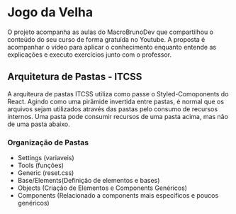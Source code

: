 # Jogo da Velha 
O projeto acompanha as aulas do MacroBrunoDev que compartilhou o conteúdo do seu curso de forma gratuída no Youtube. A proposta é acompanhar o vídeo para aplicar o conhecimento enquanto entende as explicações e executo exercícios junto com o professor. 

## Arquitetura de Pastas - ITCSS
A arquiteura de pastas ITCSS utiliza como passe o Styled-Comoponents do React. Agindo como uma pirâmide invertida entre pastas, é normal que os arquivos sejam utilizados através das pastas pelo consumo de recursos internos. Uma pasta pode consumir recursos de uma pasta acima, mas não de uma pasta abaixo. 

### Organização de Pastas
- Settings (variaveis)
- Tools (funções)
- Generic (reset.css)
- Base/Elements(Definição de elementos e bases)
- Objects (Criação de Elementos e Components Genéricos)
- Components (Relacionado a components mais específicos e poucos genéricos)